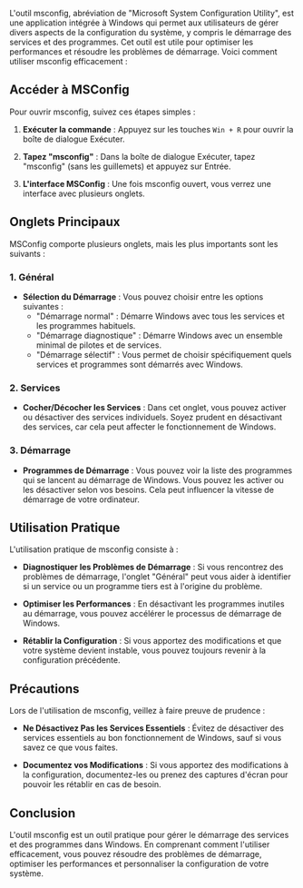 
L'outil msconfig, abréviation de "Microsoft System Configuration Utility", est une application intégrée à Windows qui permet aux utilisateurs de gérer divers aspects de la configuration du système, y compris le démarrage des services et des programmes. Cet outil est utile pour optimiser les performances et résoudre les problèmes de démarrage. Voici comment utiliser msconfig efficacement :

## Accéder à MSConfig

Pour ouvrir msconfig, suivez ces étapes simples :

1. **Exécuter la commande** : Appuyez sur les touches `Win + R` pour ouvrir la boîte de dialogue Exécuter.

2. **Tapez "msconfig"** : Dans la boîte de dialogue Exécuter, tapez "msconfig" (sans les guillemets) et appuyez sur Entrée.

3. **L'interface MSConfig** : Une fois msconfig ouvert, vous verrez une interface avec plusieurs onglets.

## Onglets Principaux

MSConfig comporte plusieurs onglets, mais les plus importants sont les suivants :

### 1. Général

- **Sélection du Démarrage** : Vous pouvez choisir entre les options suivantes :
  - "Démarrage normal" : Démarre Windows avec tous les services et les programmes habituels.
  - "Démarrage diagnostique" : Démarre Windows avec un ensemble minimal de pilotes et de services.
  - "Démarrage sélectif" : Vous permet de choisir spécifiquement quels services et programmes sont démarrés avec Windows.

### 2. Services

- **Cocher/Décocher les Services** : Dans cet onglet, vous pouvez activer ou désactiver des services individuels. Soyez prudent en désactivant des services, car cela peut affecter le fonctionnement de Windows.

### 3. Démarrage

- **Programmes de Démarrage** : Vous pouvez voir la liste des programmes qui se lancent au démarrage de Windows. Vous pouvez les activer ou les désactiver selon vos besoins. Cela peut influencer la vitesse de démarrage de votre ordinateur.

## Utilisation Pratique

L'utilisation pratique de msconfig consiste à :

- **Diagnostiquer les Problèmes de Démarrage** : Si vous rencontrez des problèmes de démarrage, l'onglet "Général" peut vous aider à identifier si un service ou un programme tiers est à l'origine du problème.

- **Optimiser les Performances** : En désactivant les programmes inutiles au démarrage, vous pouvez accélérer le processus de démarrage de Windows.

- **Rétablir la Configuration** : Si vous apportez des modifications et que votre système devient instable, vous pouvez toujours revenir à la configuration précédente.

## Précautions

Lors de l'utilisation de msconfig, veillez à faire preuve de prudence :

- **Ne Désactivez Pas les Services Essentiels** : Évitez de désactiver des services essentiels au bon fonctionnement de Windows, sauf si vous savez ce que vous faites.

- **Documentez vos Modifications** : Si vous apportez des modifications à la configuration, documentez-les ou prenez des captures d'écran pour pouvoir les rétablir en cas de besoin.

## Conclusion

L'outil msconfig est un outil pratique pour gérer le démarrage des services et des programmes dans Windows. En comprenant comment l'utiliser efficacement, vous pouvez résoudre des problèmes de démarrage, optimiser les performances et personnaliser la configuration de votre système.

